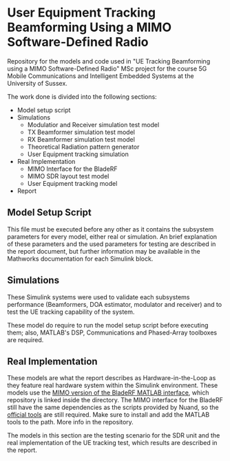 # User Equipment Tracking Beamforming Using a MIMO Software-Defined Radio
Repository for the models and code used in "UE Tracking Beamforming using a MIMO Software-Defined Radio" MSc project for the course
5G Mobile Communications and Intelligent Embedded Systems at the University of Sussex.

The work done is divided into the following sections:
* Model setup script
* Simulations
  * Modulatior and Receiver simulation test model
  * TX Beamformer simulation test model
  * RX Beamformer simulation test model
  * Theoretical Radiation pattern generator
  * User Equipment tracking simulation
* Real Implementation
  * MIMO Interface for the BladeRF
  * MIMO SDR layout test model
  * User Equipment tracking model
* Report

## Model Setup Script
This file must be executed before any other as it contains the subsystem parameters for every model, either real or simulation. 
An brief explanation of these parameters and the used parameters for testing are described in the report document, but further 
information may be available in the Mathworks documentation for each Simulink block.

## Simulations
These Simulink systems were used to validate each subsystems performance (Beamformers, DOA estimator, modulator and receiver)
and to test the UE tracking capability of the system.

These model do require to run the model setup script before executing them; also, MATLAB's DSP, Communications and Phased-Array 
toolboxes are required.

## Real Implementation
These models are what the report describes as Hardware-in-the-Loop as they feature real hardware system within the Simulink 
environment. These models use the [MIMO version of the BladeRF MATLAB interface](https://github.com/JoseAmador95/BladeRF_MIMO), 
which repository is linked inside the directory. The MIMO interface for the BladeRF still have the same dependencies as the 
scripts provided by Nuand, so the [official tools](https://www.nuand.com/support/) are still required. Make sure to install and
add the MATLAB tools to the path. More info in the repository.

The models in this section are the testing scenario for the SDR unit and the real implementation of the UE tracking test, which
results are described in the report.

